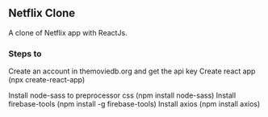 ## Netflix Clone

A clone of Netflix app with ReactJs.

### Steps to

Create an account in themoviedb.org and get the api key
Create react app (npx create-react-app)

Install node-sass to preprocessor css (npm install node-sass)
Install firebase-tools (npm install -g firebase-tools)
Install axios (npm install axios)
